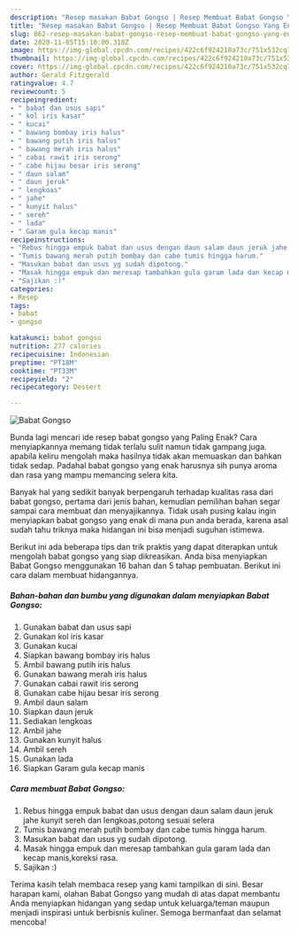 ```yaml
---
description: "Resep masakan Babat Gongso | Resep Membuat Babat Gongso Yang Enak Dan Lezat"
title: "Resep masakan Babat Gongso | Resep Membuat Babat Gongso Yang Enak Dan Lezat"
slug: 862-resep-masakan-babat-gongso-resep-membuat-babat-gongso-yang-enak-dan-lezat
date: 2020-11-05T15:10:00.318Z
image: https://img-global.cpcdn.com/recipes/422c6f924210a73c/751x532cq70/babat-gongso-foto-resep-utama.jpg
thumbnail: https://img-global.cpcdn.com/recipes/422c6f924210a73c/751x532cq70/babat-gongso-foto-resep-utama.jpg
cover: https://img-global.cpcdn.com/recipes/422c6f924210a73c/751x532cq70/babat-gongso-foto-resep-utama.jpg
author: Gerald Fitzgerald
ratingvalue: 4.7
reviewcount: 5
recipeingredient:
- " babat dan usus sapi"
- " kol iris kasar"
- " kucai"
- " bawang bombay iris halus"
- " bawang putih iris halus"
- " bawang merah iris halus"
- " cabai rawit iris serong"
- " cabe hijau besar iris serong"
- " daun salam"
- " daun jeruk"
- " lengkoas"
- " jahe"
- " kunyit halus"
- " sereh"
- " lada"
- " Garam gula kecap manis"
recipeinstructions:
- "Rebus hingga empuk babat dan usus dengan daun salam daun jeruk jahe kunyit sereh dan lengkoas,potong sesuai selera"
- "Tumis bawang merah putih bombay dan cabe tumis hingga harum."
- "Masukan babat dan usus yg sudah dipotong."
- "Masak hingga empuk dan meresap tambahkan gula garam lada dan kecap manis,koreksi rasa."
- "Sajikan :)"
categories:
- Resep
tags:
- babat
- gongso

katakunci: babat gongso 
nutrition: 277 calories
recipecuisine: Indonesian
preptime: "PT18M"
cooktime: "PT33M"
recipeyield: "2"
recipecategory: Dessert

---
```



![Babat Gongso](https://img-global.cpcdn.com/recipes/422c6f924210a73c/751x532cq70/babat-gongso-foto-resep-utama.jpg)

Bunda lagi mencari ide resep babat gongso yang Paling Enak? Cara menyiapkannya memang tidak terlalu sulit namun tidak gampang juga. apabila keliru mengolah maka hasilnya tidak akan memuaskan dan bahkan tidak sedap. Padahal babat gongso yang enak harusnya sih punya aroma dan rasa yang mampu memancing selera kita.



Banyak hal yang sedikit banyak berpengaruh terhadap kualitas rasa dari babat gongso, pertama dari jenis bahan, kemudian pemilihan bahan segar sampai cara membuat dan menyajikannya. Tidak usah pusing kalau ingin menyiapkan babat gongso yang enak di mana pun anda berada, karena asal sudah tahu triknya maka hidangan ini bisa menjadi suguhan istimewa.


Berikut ini ada beberapa tips dan trik praktis yang dapat diterapkan untuk mengolah babat gongso yang siap dikreasikan. Anda bisa menyiapkan Babat Gongso menggunakan 16 bahan dan 5 tahap pembuatan. Berikut ini cara dalam membuat hidangannya.

<!--inarticleads1-->

##### Bahan-bahan dan bumbu yang digunakan dalam menyiapkan Babat Gongso:

1. Gunakan  babat dan usus sapi
1. Gunakan  kol iris kasar
1. Gunakan  kucai
1. Siapkan  bawang bombay iris halus
1. Ambil  bawang putih iris halus
1. Gunakan  bawang merah iris halus
1. Gunakan  cabai rawit iris serong
1. Gunakan  cabe hijau besar iris serong
1. Ambil  daun salam
1. Siapkan  daun jeruk
1. Sediakan  lengkoas
1. Ambil  jahe
1. Gunakan  kunyit halus
1. Ambil  sereh
1. Gunakan  lada
1. Siapkan  Garam gula kecap manis




<!--inarticleads2-->

##### Cara membuat Babat Gongso:

1. Rebus hingga empuk babat dan usus dengan daun salam daun jeruk jahe kunyit sereh dan lengkoas,potong sesuai selera
1. Tumis bawang merah putih bombay dan cabe tumis hingga harum.
1. Masukan babat dan usus yg sudah dipotong.
1. Masak hingga empuk dan meresap tambahkan gula garam lada dan kecap manis,koreksi rasa.
1. Sajikan :)




Terima kasih telah membaca resep yang kami tampilkan di sini. Besar harapan kami, olahan Babat Gongso yang mudah di atas dapat membantu Anda menyiapkan hidangan yang sedap untuk keluarga/teman maupun menjadi inspirasi untuk berbisnis kuliner. Semoga bermanfaat dan selamat mencoba!
